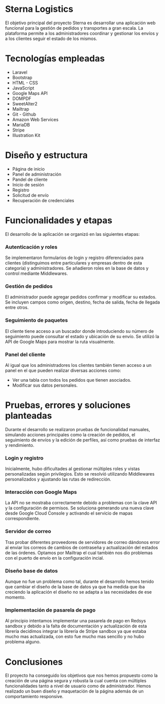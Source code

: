 
# Sterna Logistics

El objetivo principal del proyecto Sterna es desarrollar una aplicación web funcional 
para la gestión de pedidos y transportes a gran escala. La plataforma permite a los 
administradores coordinar y gestionar los envíos y a los clientes seguir el estado de los 
mismos.  

# Tecnologías empleadas

* Laravel
* Bootstrap
* HTML - CSS
* JavaScript
* Google Maps API
* DOMPDF 
* SweetAlter2
* Mailtrap 
* Git - Github 
* Amazon Web Services 
* MariaDB
* Stripe
* Illustration Kit

# Diseño y estructura

* Página de inicio
* Panel de administración
* Pandel de cliente
* Inicio de sesión
* Registro
* Solicitud de envío
* Recuperación de credenciales

# Funcionalidades y etapas

El desarrollo de la aplicación se organizó en las siguientes etapas: 

### Autenticación y roles

Se implementaron formularios de login y registro diferenciados para clientes 
(distinguimos entre particulares y empresas dentro de esta categoría) y administradores. Se añadieron roles en la base de datos y control mediante Middlewares.

### Gestión de pedidos

El administrador puede agregar pedidos confirmar y modificar su estados. Se incluyen 
campos como origen, destino, fecha de salida, fecha de llegada entre otros. 

### Seguimiento de paquetes

El cliente tiene acceso a un buscador donde introduciendo su número de seguimiento 
puede consultar el estado y ubicación de su envío. Se utilizó la API de Google Maps 
para mostrar la ruta visualmente.

### Panel del cliente 

Al igual que los administradores los clientes también tienen acceso a un panel en el que 
pueden realizar diversas acciones como:

* Ver una tabla con todos los pedidos que tienen asociados.
* Modificar sus datos personales. 

# Pruebas, errores y soluciones planteadas 

Durante el desarrollo se realizaron pruebas de funcionalidad manuales, simulando 
acciones principales como la creación de pedidos, el seguimiento de envíos y la edición 
de perfiles, así como pruebas de interfaz y rendimiento.

### Login y registro 

Inicialmente, hubo dificultades al gestionar múltiples roles y vistas personalizadas según 
privilegios. Esto se resolvió utilizando Middlewares personalizados y ajustando las rutas 
de redirección. 

### Interacción con Google Maps

La API no se mostraba correctamente debido a problemas con la clave API y la configuración de permisos. Se soluciona generando una nueva clave desde Google Cloud Console y activando el servicio de mapas correspondiente. 

### Servidor de correo

Tras probar diferentes proveedores de servidores de correo dándonos error al enviar los 
correos de cambios de contraseña y actualización del estados de las órdenes. Optamos por Mailtrap el cual también nos dio problemas con el puerto de envío en la configuración incial. 

### Diseño base de datos 

Aunque no fue un problema como tal, durante el desarrollo hemos tenido que cambiar 
el diseño de la base de datos ya que ha medida que iba creciendo la aplicación el 
diseño no se adapta a las necesidades de ese momento.

### Implementación de pasarela de pago

Al principio intentamos implementar una pasarela de pago en Redsys sandbox y debido
a la falta de documentación y actualización de esta librería decidimos integrar la librería
de Stripe sandbox ya que estaba mucho mas actualizada, con esto fue mucho mas sencillo y no hubo problema alguno.

# Conclusiones

El proyecto ha conseguido los objetivos que nos hemos propuesto como la creación de
una página segura y robusta la cual cuenta con múltiples funcionalidades tanto a nivel
de usuario como de administrador. Hemos realizado un buen diseño y maquetación de
la página además de un comportamiento responsive.
